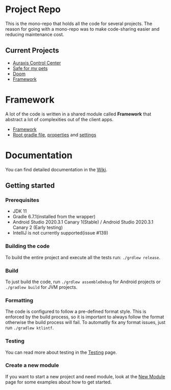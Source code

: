 # Project Repo

This is the mono-repo that holds all the code for several projects. The reason for going with a mono-repo was to make code-sharing easier and reducing maintenance cost.

## Current Projects
 - [Auraxis Control Center](auraxiscontrolcenter/)
 - [Safe for my pets](petproject/)
 - [Doom](/doom)
 - [Framework](framework/)

# Framework
A lot of the code is written in a shared module called **Framework** that abstract a lot of complexities out of the client apps.
 - [Framework](framework/)
 - [Root gradle file](/build.gradle), [properties](gradle.properties) and [settings](settings.gradle)

# Documentation
You can find detailed documentation in the [Wiki](/wiki/).

## Getting started
 
### Prerequisites
- JDK 11
- Gradle 6.7.1(installed from the wrapper)
- Android Studio 2020.3.1 Canary 1(Stable) / Android Studio 2020.3.1 Canary 2 (Early testing)
- IntelliJ is not currently supported(issue #139)

### Building the code
To build the entire project and execute all the tests run: `./grdlew release`.

### Build 
To just build the code, run `./grdlew assembleDebug` for Android projects or `./gradlew build` for JVM projects. 

### Formatting
The code is configured to follow a pre-defined format style. This is enforced by the build process, so it is important to always follow the format otherwise the build process will fail. To automatlly fix any format issues, just run `./gradlew ktlintf`.

### Testing
You can read more about testing in the [Testing](/TESTING.md) page.

### Create a new module
If you want to start a new project and need module, look at the [New Module](NEW_MODULE.md) page for some examples about how to get started.
